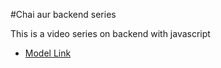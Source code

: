 #Chai aur backend series

This is a video series on backend with javascript
- [Model Link](https://app.eraser.io/workspace/YtPqZ1VogxGy1jzIDkzj)
